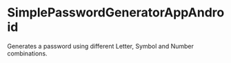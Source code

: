 # SimplePasswordGeneratorAppAndroid
Generates a password using different Letter, Symbol and Number combinations.

